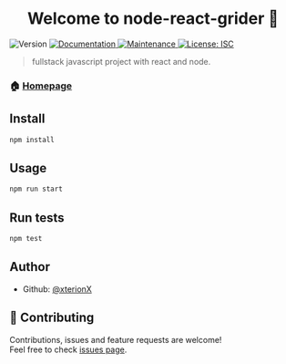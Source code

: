 <h1 align="center">Welcome to node-react-grider 👋</h1>
<p>
  <img alt="Version" src="https://img.shields.io/badge/version-1.0.0-blue.svg?cacheSeconds=2592000" />
  <a href="https://github.com/xterionX/node-react-grider#readme" target="_blank">
    <img alt="Documentation" src="https://img.shields.io/badge/documentation-yes-brightgreen.svg" />
  </a>
  <a href="https://github.com/xterionX/node-react-grider/graphs/commit-activity" target="_blank">
    <img alt="Maintenance" src="https://img.shields.io/badge/Maintained%3F-yes-green.svg" />
  </a>
  <a href="https://github.com/xterionX/node-react-grider/blob/master/LICENSE" target="_blank">
    <img alt="License: ISC" src="https://img.shields.io/github/license/xterionX/node-react-grider" />
  </a>
</p>

> fullstack javascript project with react and node.

### 🏠 [Homepage](https://github.com/xterionX/node-react-grider#readme)

## Install

```sh
npm install
```

## Usage

```sh
npm run start
```

## Run tests

```sh
npm test
```

## Author

* Github: [@xterionX](https://github.com/xterionX)

## 🤝 Contributing

Contributions, issues and feature requests are welcome!<br />Feel free to check [issues page](https://github.com/xterionX/node-react-grider/issues).

